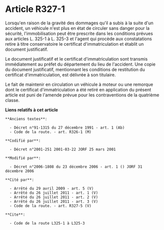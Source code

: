 # Article R327-1

Lorsqu'en raison de la gravité des dommages qu'il a subis à la suite d'un accident, un véhicule n'est plus en état de
circuler sans danger pour la sécurité, l'immobilisation peut être prescrite dans les conditions prévues aux articles L. 325-1
à L. 325-3 et l'agent qui procède aux constatations retire à titre conservatoire le certificat d'immatriculation et établit
un document justificatif.

Le document justificatif et le certificat d'immatriculation sont transmis immédiatement au préfet du département du lieu de
l'accident. Une copie du document justificatif, mentionnant les conditions de restitution du certificat d'immatriculation,
est délivrée à son titulaire.

Le fait de maintenir en circulation un véhicule à moteur ou une remorque dont le certificat d'immatriculation a été retiré en
application du présent article est puni de l'amende prévue pour les contraventions de la quatrième classe.

**Liens relatifs à cet article**

	**Anciens textes**:

	  - Décret n°91-1315 du 27 décembre 1991 - art. 1 (Ab)
	  - Code de la route. - art. R326-1 (M)

	**Codifié par**:

	  - Décret n°2001-251 2001-03-22 JORF 25 mars 2001

	**Modifié par**:

	  - Décret n°2006-1808 du 23 décembre 2006 - art. 1 () JORF 31 décembre 2006

	**Cité par**:

	  - Arrêté du 29 avril 2009 - art. 5 (V)
	  - Arrêté du 26 juillet 2011 - art. 1 (V)
	  - Arrêté du 26 juillet 2011 - art. 2 (V)
	  - Arrêté du 26 juillet 2011 - art. 3 (V)
	  - Code de la route. - art. R327-5 (V)

	**Cite**:

	  - Code de la route L325-1 à L325-3
